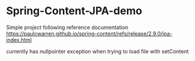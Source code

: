 # Spring-Content-JPA-demo

Simple project following reference documentation
https://paulcwarren.github.io/spring-content/refs/release/2.9.0/jpa-index.html

currently has nullpointer exception when trying to load file with setContent